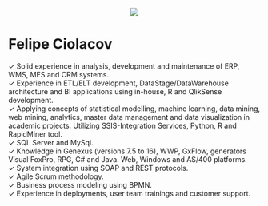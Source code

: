 <p align="center">
  <img src="banner_Felipe.png" >
</p>

# Felipe Ciolacov

✓	Solid experience in analysis, development and maintenance of ERP, WMS, MES and CRM systems. <br>
✓ Experience in ETL/ELT development, DataStage/DataWarehouse architecture and BI applications using in-house, R and QlikSense development. <br>
✓	Applying concepts of statistical modelling, machine learning, data mining, web mining, analytics, master data management and data visualization in academic projects. Utilizing SSIS-Integration Services, Python, R and RapidMiner tool.<br>
✓	SQL Server and MySql.<br>
✓	Knowledge in Genexus (versions 7.5 to 16), WWP, GxFlow, generators Visual FoxPro, RPG, C# and Java. Web, Windows and AS/400 platforms.<br>
✓	System integration using SOAP and REST protocols.<br>
✓	Agile Scrum methodology.<br>
✓	Business process modeling using BPMN.<br>
✓	Experience in deployments, user team trainings and customer support. <br>
